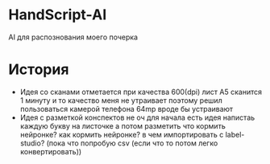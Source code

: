 # HandScript-AI
AI для распознования моего почерка


# История
- Идея со сканами отметается при качества 600(dpi) лист A5 сканится 1 минуту и то качество меня не утраивает поэтому решил пользоваться камерой телефона 64mp вроде бы устраивают 
- Идея с разметкой конспектов не оч для начала 
    есть идея напистаь каждую букву на листочке а потом разметить 
        что кормить нейронке?
        как кормить нейронке?
        в чем импортировать с label-studio? (пока что попробую csv (если что то потом легко конвертировать))

